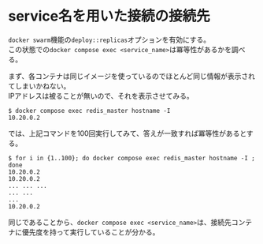 # service名を用いた接続の接続先

`docker swarm`機能の`deploy::replicas`オプションを有効にする。  
この状態での`docker compose exec <service_name>`は冪等性があるかを調べる。

まず、各コンテナは同じイメージを使っているのでほとんど同じ情報が表示されてしまいかねない。  
IPアドレスは被ることが無いので、それを表示させてみる。

```console
$ docker compose exec redis_master hostname -I
10.20.0.2
```

では、上記コマンドを100回実行してみて、答えが一致すれば冪等性があるとする。

```console
$ for i in {1..100}; do docker compose exec redis_master hostname -I ; done
10.20.0.2
10.20.0.2
... ... ...
... ...
...
10.20.0.2
```

同じであることから、`docker compose exec <service_name>`は、接続先コンテナに優先度を持って実行していることが分かる。
